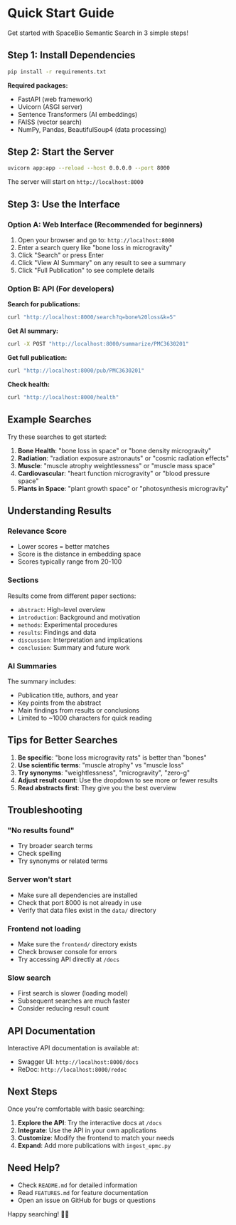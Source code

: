 # Quick Start Guide

Get started with SpaceBio Semantic Search in 3 simple steps!

## Step 1: Install Dependencies

```bash
pip install -r requirements.txt
```

**Required packages:**
- FastAPI (web framework)
- Uvicorn (ASGI server)
- Sentence Transformers (AI embeddings)
- FAISS (vector search)
- NumPy, Pandas, BeautifulSoup4 (data processing)

## Step 2: Start the Server

```bash
uvicorn app:app --reload --host 0.0.0.0 --port 8000
```

The server will start on `http://localhost:8000`

## Step 3: Use the Interface

### Option A: Web Interface (Recommended for beginners)

1. Open your browser and go to: `http://localhost:8000`
2. Enter a search query like "bone loss in microgravity"
3. Click "Search" or press Enter
4. Click "View AI Summary" on any result to see a summary
5. Click "Full Publication" to see complete details

### Option B: API (For developers)

**Search for publications:**
```bash
curl "http://localhost:8000/search?q=bone%20loss&k=5"
```

**Get AI summary:**
```bash
curl -X POST "http://localhost:8000/summarize/PMC3630201"
```

**Get full publication:**
```bash
curl "http://localhost:8000/pub/PMC3630201"
```

**Check health:**
```bash
curl "http://localhost:8000/health"
```

## Example Searches

Try these searches to get started:

1. **Bone Health**: "bone loss in space" or "bone density microgravity"
2. **Radiation**: "radiation exposure astronauts" or "cosmic radiation effects"
3. **Muscle**: "muscle atrophy weightlessness" or "muscle mass space"
4. **Cardiovascular**: "heart function microgravity" or "blood pressure space"
5. **Plants in Space**: "plant growth space" or "photosynthesis microgravity"

## Understanding Results

### Relevance Score
- Lower scores = better matches
- Score is the distance in embedding space
- Scores typically range from 20-100

### Sections
Results come from different paper sections:
- `abstract`: High-level overview
- `introduction`: Background and motivation
- `methods`: Experimental procedures
- `results`: Findings and data
- `discussion`: Interpretation and implications
- `conclusion`: Summary and future work

### AI Summaries
The summary includes:
- Publication title, authors, and year
- Key points from the abstract
- Main findings from results or conclusions
- Limited to ~1000 characters for quick reading

## Tips for Better Searches

1. **Be specific**: "bone loss microgravity rats" is better than "bones"
2. **Use scientific terms**: "muscle atrophy" vs "muscle loss"
3. **Try synonyms**: "weightlessness", "microgravity", "zero-g"
4. **Adjust result count**: Use the dropdown to see more or fewer results
5. **Read abstracts first**: They give you the best overview

## Troubleshooting

### "No results found"
- Try broader search terms
- Check spelling
- Try synonyms or related terms

### Server won't start
- Make sure all dependencies are installed
- Check that port 8000 is not already in use
- Verify that data files exist in the `data/` directory

### Frontend not loading
- Make sure the `frontend/` directory exists
- Check browser console for errors
- Try accessing API directly at `/docs`

### Slow search
- First search is slower (loading model)
- Subsequent searches are much faster
- Consider reducing result count

## API Documentation

Interactive API documentation is available at:
- Swagger UI: `http://localhost:8000/docs`
- ReDoc: `http://localhost:8000/redoc`

## Next Steps

Once you're comfortable with basic searching:

1. **Explore the API**: Try the interactive docs at `/docs`
2. **Integrate**: Use the API in your own applications
3. **Customize**: Modify the frontend to match your needs
4. **Expand**: Add more publications with `ingest_epmc.py`

## Need Help?

- Check `README.md` for detailed information
- Read `FEATURES.md` for feature documentation
- Open an issue on GitHub for bugs or questions

Happy searching! 🚀🔬
